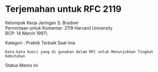 # Terjemahan untuk RFC 2119

Kelompok Kerja Jaringan														S. Bradner\
Permintaan untuk Komentar: 2119										Harvard University\
BCP: 14																		March 1997\

Kategori : Praktik Terbaik Saat Inia

	Kata-kata kunci yang di gunakan dalam RFC untuk Menunjukkan Tingkat Kebutuhan

Status Memo ini

	
